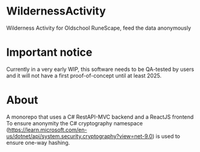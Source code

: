 # WildernessActivity
Wilderness Activity for Oldschool RuneScape, feed the data anonymously

# Important notice
Currently in a very early WIP, this software needs to be QA-tested by users and it will not have a first proof-of-concept until at least 2025.

# About
A monorepo that uses a C# RestAPI-MVC backend and a ReactJS frontend
To ensure anonymity the C# cryptography namespace (https://learn.microsoft.com/en-us/dotnet/api/system.security.cryptography?view=net-9.0) is used to ensure one-way hashing.

